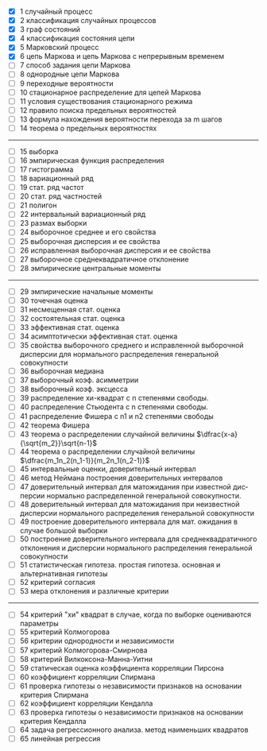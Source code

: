 - [x] 1 случайный процесс
- [x] 2 классификация случайных процессов
- [x] 3 граф состояний
- [x] 4 классификация состояния цепи
- [x] 5 Марковский процесс
- [x] 6 цепь Маркова и цепь Маркова с непрерывным временем
- [ ] 7 способ задания цепи Маркова
- [ ] 8 однородные цепи Маркова
- [ ] 9 переходные вероятности
- [ ] 10 стационарное распределение для цепей Маркова
- [ ] 11 условия существования стационарного режима
- [ ] 12 правило поиска предельных вероятностей
- [ ] 13 формула нахождения вероятности перехода за m шагов
- [ ] 14 теорема о предельных вероятностях

---

- [ ] 15 выборка
- [ ] 16 эмпирическая функция распределения
- [ ] 17 гистограмма
- [ ] 18 вариационный ряд
- [ ] 19 стат. ряд частот
- [ ] 20 стат. ряд частностей
- [ ] 21 полигон
- [ ] 22 интервальный вариационный ряд
- [ ] 23 размах выборки
- [ ] 24 выборочное среднее и его свойства
- [ ] 25 выборочная дисперсия и ее свойства
- [ ] 26 исправленная выборочная дисперсия и ее свойства
- [ ] 27 выборочное среднеквадратичное отклонение
- [ ] 28 эмпирические центральные моменты

---

- [ ] 29 эмпирические начальные моменты
- [ ] 30 точечная оценка
- [ ] 31 несмещенная стат. оценка
- [ ] 32 состоятельная стат. оценка
- [ ] 33 эффективная стат. оценка
- [ ] 34 асимптотически эффективная стат. оценка
- [ ] 35 свойства выборочного среднего и исправленной выборочной дисперсии для нормального распределения генеральной совокупности
- [ ] 36 выборочная медиана
- [ ] 37 выборочный коэф. асимметрии
- [ ] 38 выборочный коэф. эксцесса
- [ ] 39 распределение хи-квадрат с n степенями свободы.
- [ ] 40 распределение Стьюдента с n степенями свободы.
- [ ] 41 распределение Фишера с n1 и n2 степенями свободы
- [ ] 42 теорема Фишера
- [ ] 43 теорема о распределении случайной величины $\dfrac{x-a}{\sqrt{m_2}}\sqrt{n-1}$
- [ ] 44 теорема о распределении случайной величины $\dfrac{m_1n_2(n_1-1)}{m_2n_1(n_2-1)}$
- [ ] 45 интервальные оценки, доверительный интервал
- [ ] 46 метод Неймана построения доверительных интервалов
- [ ] 47 доверительный интервал для матожидания при известной дис­персии нормально распределенной генеральной совокупности.
- [ ] 48 доверительный интервал для матожидания при неизвестной дисперсии нормального распределения генеральной совокупности
- [ ] 49 построение доверительного интервала для мат. ожидания в случае большой выборки
- [ ] 50 построение доверительного интервала для среднеквадратичного отклонения и дисперсии нормального распределения генеральной совокупности
- [ ] 51 статистическая гипотеза. простая гипотеза. основная и альтернативная гипотезы
- [ ] 52 критерий согласия
- [ ] 53 мера отклонения и различные критерии

---

- [ ] 54 критерий "хи" квадрат в случае, когда по выборке оценива­ются параметры
- [ ] 55 критерий Колмогорова
- [ ] 56 критерии однородности и независимости
- [ ] 57 критерий Колмогорова-Смирнова
- [ ] 58 критерий Вилкоксона-Манна-Уитни
- [ ] 59 статическая оценка коэффициента корреляции Пирсона
- [ ] 60 коэффициент корреляции Спирмана
- [ ] 61 проверка гипотезы о независимости признаков на основании критерия Спирмана
- [ ] 62 коэффициент корреляции Кендалла
- [ ] 63 проверка гипотезы о независимости признаков на основании критерия Кендалла
- [ ] 64 задача регрессионного анализа. метод наименьших квадратов
- [ ] 65 линейная регрессия